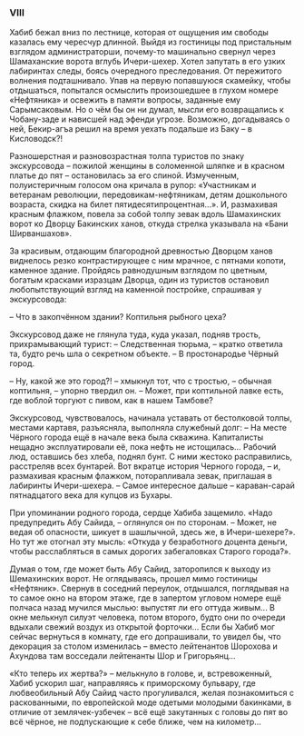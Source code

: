 ### VIII

Хабиб бежал вниз по лестнице, которая от ощущения им свободы казалась ему чересчур длинной.
Выйдя из гостиницы под пристальным взглядом администраторши, почему-то машинально свернул через Шамаханские ворота вглубь Ичери-шехер.
Хотел запутать в его узких лабиринтах следы, боясь очередного преследования. 
От пережитого волнения подташнивало.
Упав на первую попавшуюся скамейку, чтобы отдышаться, попытался осмыслить произошедшее в глухом номере «Нефтяника» и освежить в памяти вопросы, заданные ему Сарымсаковым.
Но о чём бы он ни думал, мысли его возвращались к Чобану-заде и нависшей над эфенди угрозе.
Возможно, догадываясь о ней, Бекир-агъа решил на время уехать подальше из Баку – в Кисловодск?!

Разношерстная и разновозрастная толпа туристов по знаку экскурсовода – пожилой женщины в соломенной шляпке и в красном платье до пят – остановилась за его спиной. 
Измученным, полуистеричным голосом она кричала в рупор: «Участникам и ветеранам революции, передовикам-нефтяникам, детям дошкольного возраста, скидка на билет пятидесятипроцентная...».
И, размахивая красным флажком, повела за собой толпу зевак вдоль Шамахинских ворот ко Дворцу Бакинских ханов, откуда стрелка указывала на «Бани Ширваншахов».

За красивым, отдающим благородной древностью Дворцом ханов виднелось резко контрастирующее с ним мрачное, с пятнами копоти, каменное здание.
Пройдясь равнодушным взглядом по цветным, богатым красками изразцам Дворца, один из туристов остановил любопытствующий взгляд на каменной постройке, спрашивая у экскурсовода:

– Что в закопчённом здании?
Коптильня рыбного цеха? 

Экскурсовод даже не глянула туда, куда указал, подняв трость, прихрамывающий турист:
– Следственная тюрьма, – кратко ответила та, будто речь шла о секретном объекте. – В простонародье Чёрный город.

– Ну, какой же это город?! – хмыкнул тот, что с тростью, – обычная коптильня, – упорно твердил он. – Может, при коптильной лавке есть, где воблой торгуют с пивом, как в нашем Тамбове?

Экскурсовод, чувствовалось, начинала уставать от бестолковой толпы, местами картавя, разъясняла, выполняла служебный долг: – На месте Чёрного города ещё в начале века была скважина.
Капиталисты нещадно эксплуатировали её, пока нефть не истощилась...
Рабочий люд, оставшись без хлеба, поднял бунт.
С ними жестоко расправились, расстреляв всех бунтарей.
Вот вкратце история Черного города, – и, размахивая красным флажком, поторапливала зевак, приглашая в лабиринты Ичери-шехера. – Самое интересное дальше – караван-сарай пятнадцатого века для купцов из Бухары.

При упоминании родного города, сердце Хабиба защемило. 
«Надо предупредить Абу Сайида, – оглянулся он по сторонам. – Может, не ведая об опасности, шикует в шашлычной, здесь же, в Ичери-шехере?».
Но тут же отогнал эту мысль: «Откуда у безработного доцента деньги, чтобы расслабляться в самых дорогих забегаловках Старого города?».

Думая о том, где может быть Абу Сайид, заторопился к выходу из Шемахинских ворот.
Не оглядываясь, прошел мимо гостиницы «Нефтяник».
Свернув в соседний переулок, отдышался, поглядывая на то самое окно на втором этаже, где в запертом угловом номере ещё полчаса назад мучился мыслью: выпустят ли его оттуда живым...
В окне мелькнул силуэт человека, потом второго, будто они по очереди вдыхали свежий воздух из открытой форточки... 
Если бы Хабиб мог сейчас вернуться в комнату, где его допрашивали, то увидел бы, что декорация за столом изменилась – вместо лейтенантов Шорохова и Ахундова там восседали лейтенанты Шор и Григорьянц…

«Кто теперь их жертва?» – мелькнуло в голове, и, встревоженный, Хабиб ускорил шаг, направляясь к приморскому бульвару, где любвеобильный Абу Сайид часто прогуливался, желая познакомиться с раскованными, по европейской моде одетыми молодыми бакинками, в отличие от землячек-узбечек – всё ещё закутанных с головы до пят во всё чёрное, не подпускающие к себе ближе, чем на километр…
